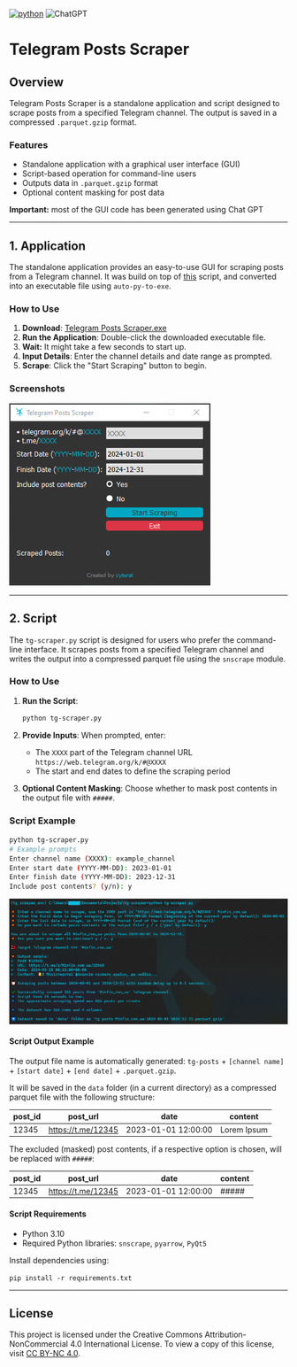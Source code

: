 [![python](https://img.shields.io/badge/Python-3.10.0-FFD43B)](https://www.python.org/downloads/release/python-3100/)   ![ChatGPT](https://img.shields.io/badge/chatGPT-74aa9c?logo=openai&logoColor=white)

# Telegram Posts Scraper

## Overview

Telegram Posts Scraper is a standalone application and script designed to scrape posts from a specified Telegram channel. The output is saved in a compressed `.parquet.gzip` format.

### Features

- Standalone application with a graphical user interface (GUI)
- Script-based operation for command-line users
- Outputs data in `.parquet.gzip` format
- Optional content masking for post data

__Important:__ most of the GUI code has been generated using Chat GPT

---

## 1. Application

The standalone application provides an easy-to-use GUI for scraping posts from a Telegram channel. It was build on top of [this](#2-script) script, and converted into an executable file using `auto-py-to-exe`.

### How to Use

1. __Download__: [Telegram Posts Scraper.exe](https://github.com/cyterat/tg-scraper/blob/main/Telegram%20Posts%20Scraper.exe)
2. __Run the Application__: Double-click the downloaded executable file.
3. __Wait:__ It might take a few seconds to start up.
3. __Input Details__: Enter the channel details and date range as prompted.
4. __Scrape__: Click the "Start Scraping" button to begin.

### Screenshots

![Application Window](assets/app-window.png)

---

## 2. Script

The `tg-scraper.py` script is designed for users who prefer the command-line interface. It scrapes posts from a specified Telegram channel and writes the output into a compressed parquet file using the `snscrape` module.

### How to Use

1. __Run the Script__:

    ```sh
    python tg-scraper.py
    ```

2. __Provide Inputs__: When prompted, enter:
    - The `XXXX` part of the Telegram channel URL `https://web.telegram.org/k/#@XXXX`
    - The start and end dates to define the scraping period

3. __Optional Content Masking__: Choose whether to mask post contents in the output file with `#####`.

### Script Example

```sh
python tg-scraper.py
# Example prompts
Enter channel name (XXXX): example_channel
Enter start date (YYYY-MM-DD): 2023-01-01
Enter finish date (YYYY-MM-DD): 2023-12-31
Include post contents? (y/n): y
```

![](assets/script-run-example.png)

#### Script Output Example

The output file name is automatically generated: `tg-posts` + `[channel name]` + `[start date]` + `[end date]` + `.parquet.gzip`.

It will be saved in the `data` folder (in a current directory)  as a compressed parquet file with the following structure:

| post_id |      post_url      |         date        |    content    |
| ------- | ------------------ | ------------------- | ------------- |
| 12345   | <https://t.me/12345> | 2023-01-01 12:00:00 | Lorem Ipsum  |

The excluded (masked) post contents, if a respective option is chosen, will be replaced with `#####`:

| post_id |      post_url      |         date        |    content    |
| ------- | ------------------ | ------------------- | ------------- |
| 12345   | <https://t.me/12345> | 2023-01-01 12:00:00 | #####  |

#### Script Requirements

- Python 3.10
- Required Python libraries: `snscrape`, `pyarrow`, `PyQt5`

Install dependencies using:

`pip install -r requirements.txt`

***

## License

This project is licensed under the Creative Commons Attribution-NonCommercial 4.0 International License. To view a copy of this license, visit [CC BY-NC 4.0](https://creativecommons.org/licenses/by-nc/4.0/).
